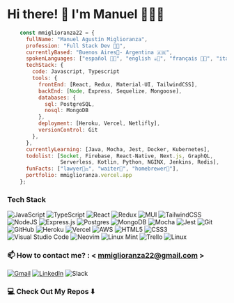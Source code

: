 # Hi there! 👋 I'm Manuel 🧑‍💻🚀

```javascript
    const mmiglioranza22 = {
      fullName: "Manuel Agustín Miglioranza",
      profession: "Full Stack Dev 🧑‍💻", 
      currentlyBased: "Buenos Aires📍- Argentina 🇦🇷",
      spokenLanguages: ["español 🧉🥟", "english ☕💂", "français 🥖🥐", "italiano 🍕🍝"],
      techStack: {
        code: Javascript, Typescript
        tools: {
          frontEnd: [React, Redux, Material-UI, TailwindCSS],
          backEnd: [Node, Express, Sequelize, Mongoose],
          databases: {
            sql: PostgreSQL,
            nosql: MongoDB
          },
          deployment: [Heroku, Vercel, Netlifly],
          versionControl: Git
        },
      },
      currentlyLearning: [Java, Mocha, Jest, Docker, Kubernetes],
      todolist: [Socket, Firebase, React-Native, Next.js, GraphQL,
                 Serverless, Kotlin, Python, NGINX, Jenkins, Redis],
      funFacts: ["lawyer🧑‍⚖️", "waiter🍾", "homebrewer🍺"],
      portfolio: mmiglioranza.vercel.app
    };
```

### Tech Stack

![JavaScript](https://img.shields.io/badge/javascript-%23323330.svg?style=flat&logo=Javascript&logoColor=%23F7DF1E) ![TypeScript](https://img.shields.io/badge/typescript-%23007ACC.svg?style=flat&logo=Typescript&logoColor=white) ![React](https://img.shields.io/badge/react-%2320232a.svg?style=flat&logo=React&logoColor=%2361DAFB) ![Redux](https://img.shields.io/badge/Redux-%23593d88.svg?style=flat&logo=redux&logoColor=white) ![MUI](https://img.shields.io/badge/MUI-%230081CB.svg?style=flat&logo=Material-ui&logoColor=white) ![TailwindCSS](https://img.shields.io/badge/tailwindcss-%2338B2AC.svg?style=flat&logo=TailwindCSS&logoColor=white) ![NodeJS](https://img.shields.io/badge/node.js-6DA55F?style=flat&logo=Node.js&logoColor=white) ![Express.js](https://img.shields.io/badge/express.js-%23404d59.svg?style=flat&logo=Express&logoColor=%2361DAFB) ![Postgres](https://img.shields.io/badge/postgres-%23316192.svg?style=flat&logo=PostgreSQL&logoColor=white) ![MongoDB](https://img.shields.io/badge/MongoDB-%234ea94b.svg?style=flat&logo=MongoDB&logoColor=white) ![Mocha](https://img.shields.io/badge/-mocha-%238D6748?style=flat&logo=Mocha&logoColor=white) ![Jest](https://img.shields.io/badge/-jest-%23C21325?style=flat&logo=Jest&logoColor=white) ![Git](https://img.shields.io/badge/git-%23F05033.svg?style=flat&logo=Git&logoColor=white) ![GitHub](https://img.shields.io/badge/Github-%23121011.svg?style=flat&logo=github&logoColor=white) ![Heroku](https://img.shields.io/badge/heroku-%23430098.svg?style=flat&logo=Heroku&logoColor=white) ![Vercel](https://img.shields.io/badge/vercel-%23000000.svg?style=flat&logo=Vercel&logoColor=white) ![AWS](https://img.shields.io/badge/AWS-%23FF9900.svg?style=flat&logo=Amazon-AWS&logoColor=white) ![HTML5](https://img.shields.io/badge/html5-%23E34F26.svg?style=flat&logo=HTML5&logoColor=white) ![CSS3](https://img.shields.io/badge/css3-%231572B6.svg?style=flat&logo=CSS3&logoColor=white) 
![Visual Studio Code](https://img.shields.io/badge/Visual%20Studio%20Code-0078d7.svg?style=flat&logo=VS-Code&logoColor=white) ![Neovim](https://img.shields.io/badge/NeoVim-%2357A143.svg?&style=flat&logo=Neovim&logoColor=white) ![Linux Mint](https://img.shields.io/badge/Linux%20Mint-87CF3E?style=flat&logo=Linux%20Mint&logoColor=white) ![Trello](https://img.shields.io/badge/Trello-%23026AA7.svg?style=flat&logo=Trello&logoColor=white) ![Linux](https://img.shields.io/badge/Linux-FCC624?style=flat&logo=Linux&logoColor=black)

### 📫 How to contact me? : < mmiglioranza22@gmail.com >

[![Gmail](https://img.shields.io/badge/Gmail-D14836?style=for-the-badge&logo=gmail&logoColor=white)](mailto:<mmiglioranza22@gmail.com>) 
[![LinkedIn](https://img.shields.io/badge/linkedin-%230077B5.svg?style=for-the-badge&logo=linkedin&logoColor=white)](https://www.linkedin.com/in/manuel-miglioranza-arg/)
![Slack](https://img.shields.io/badge/Slack-4A154B?style=for-the-badge&logo=slack&logoColor=white)


### 💻 Check Out My Repos ⬇️



